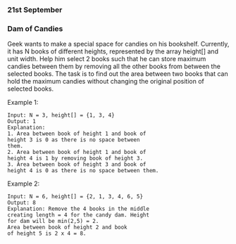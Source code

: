 ### 21st September
### Dam of Candies

Geek wants to make a special space for candies on his bookshelf. Currently, it has N books of different heights, 
represented by the array height[] and unit width.
Help him select 2 books such that he can store maximum candies between them by removing all the other books from between the selected books. 
The task is to find out the area between two books that can hold the maximum candies without changing the original position of selected books. 

Example 1:

    Input: N = 3, height[] = {1, 3, 4}
    Output: 1
    Explanation:
    1. Area between book of height 1 and book of 
    height 3 is 0 as there is no space between 
    them.
    2. Area between book of height 1 and book of 
    height 4 is 1 by removing book of height 3.
    3. Area between book of height 3 and book of 
    height 4 is 0 as there is no space between them.

Example 2:

    Input: N = 6, height[] = {2, 1, 3, 4, 6, 5}
    Output: 8
    Explanation: Remove the 4 books in the middle 
    creating length = 4 for the candy dam. Height 
    for dam will be min(2,5) = 2. 
    Area between book of height 2 and book 
    of height 5 is 2 x 4 = 8.
